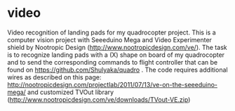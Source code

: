 video
=====

Video recognition of landing pads for my quadrocopter project.
This is a computer vision project with Seeeduino Mega and Video Experimenter shield by Nootropic Design (http://www.nootropicdesign.com/ve/).
The task is to recognize landing pads with a (X) shape on board of my quadrocopter and to send the corresponding commands to flight controller that can be found on https://github.com/Shulyaka/quadro .
The code requires additional wires as described on this page: http://nootropicdesign.com/projectlab/2011/07/13/ve-on-the-seeeduino-mega/
and customized TVOut library (http://www.nootropicdesign.com/ve/downloads/TVout-VE.zip)